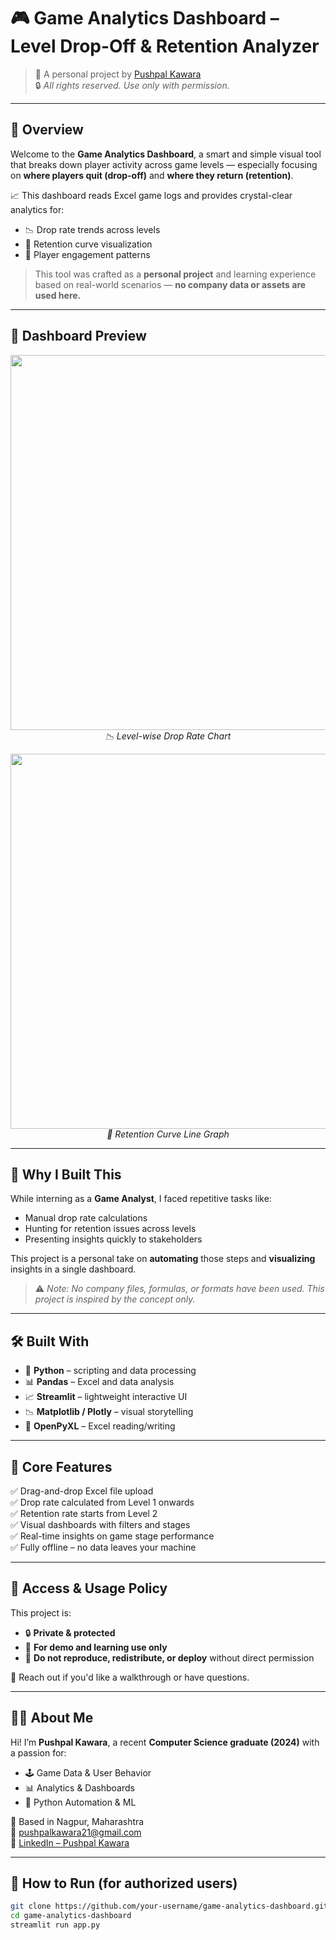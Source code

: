 # 🎮 Game Analytics Dashboard – Level Drop-Off & Retention Analyzer

> 🚀 A personal project by [Pushpal Kawara](mailto:pushpalkawara21@gmail.com)  
> 🔒 *All rights reserved. Use only with permission.*

---

## 📌 Overview

Welcome to the **Game Analytics Dashboard**, a smart and simple visual tool that breaks down player activity across game levels — especially focusing on **where players quit (drop-off)** and **where they return (retention)**.

📈 This dashboard reads Excel game logs and provides crystal-clear analytics for:

- 📉 Drop rate trends across levels
- 🔁 Retention curve visualization
- 🎯 Player engagement patterns

> This tool was crafted as a **personal project** and learning experience based on real-world scenarios — **no company data or assets are used here.**

---

## 📸 Dashboard Preview

<p align="center">
  <img src="assets/dashboard_demo_1.png" width="600"/>
  <br><i>📉 Level-wise Drop Rate Chart</i>
</p>

<p align="center">
  <img src="assets/dashboard_demo_2.png" width="600"/>
  <br><i>🔁 Retention Curve Line Graph</i>
</p>

---

## 🧠 Why I Built This

While interning as a **Game Analyst**, I faced repetitive tasks like:

- Manual drop rate calculations
- Hunting for retention issues across levels
- Presenting insights quickly to stakeholders

This project is a personal take on **automating** those steps and **visualizing** insights in a single dashboard.

> ⚠️ *Note: No company files, formulas, or formats have been used. This project is inspired by the concept only.*

---

## 🛠 Built With

- 🐍 **Python** – scripting and data processing
- 📊 **Pandas** – Excel and data analysis
- 📈 **Streamlit** – lightweight interactive UI
- 📉 **Matplotlib / Plotly** – visual storytelling
- 📄 **OpenPyXL** – Excel reading/writing

---

## 🎯 Core Features

✅ Drag-and-drop Excel file upload  
✅ Drop rate calculated from Level 1 onwards  
✅ Retention rate starts from Level 2  
✅ Visual dashboards with filters and stages  
✅ Real-time insights on game stage performance  
✅ Fully offline – no data leaves your machine  

---

## 🔐 Access & Usage Policy

This project is:

- 🔒 **Private & protected**
- 👤 **For demo and learning use only**
- 🛑 **Do not reproduce, redistribute, or deploy** without direct permission

📨 Reach out if you'd like a walkthrough or have questions.

---

## 👨‍💻 About Me

Hi! I’m **Pushpal Kawara**, a recent **Computer Science graduate (2024)** with a passion for:

- 🕹️ Game Data & User Behavior
- 📊 Analytics & Dashboards
- 🤖 Python Automation & ML

📍 Based in Nagpur, Maharashtra  
📧 [pushpalkawara21@gmail.com](mailto:pushpalkawara21@gmail.com)  
🔗 [LinkedIn – Pushpal Kawara](https://www.linkedin.com/in/pushpal-kawara/)

---

## 📎 How to Run (for authorized users)

```bash
git clone https://github.com/your-username/game-analytics-dashboard.git
cd game-analytics-dashboard
streamlit run app.py
